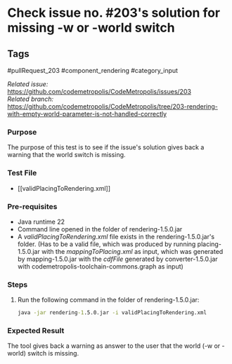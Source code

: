 # Check issue no. #203's solution for missing -w or -world switch

## Tags
#pullRequest_203 #component_rendering #category_input

_Related issue:_ https://github.com/codemetropolis/CodeMetropolis/issues/203 <br>
_Related branch:_ https://github.com/codemetropolis/CodeMetropolis/tree/203-rendering-with-empty-world-parameter-is-not-handled-correctly

### Purpose
 The purpose of this test is to see if the issue's solution gives back a warning that the world switch is missing.

### Test File
- [[validPlacingToRendering.xml]]

### Pre-requisites	
- Java runtime 22
- Command line opened in the folder of rendering-1.5.0.jar
- A *validPlacingToRendering.xml* file exists in the rendering-1.5.0.jar's folder. (Has to be a valid file, which was produced by running placing-1.5.0.jar with the *mappingToPlacing.xml* as input, which was generated by mapping-1.5.0.jar with the *cdfFile* generated by converter-1.5.0.jar with codemetropolis-toolchain-commons.graph as input)

### Steps
1. Run the following command in the folder of rendering-1.5.0.jar:
	```cmd
	java -jar rendering-1.5.0.jar -i validPlacingToRendering.xml
	```

### Expected Result
The tool gives back a warning as answer to the user that the world (-w or -world) switch is missing.